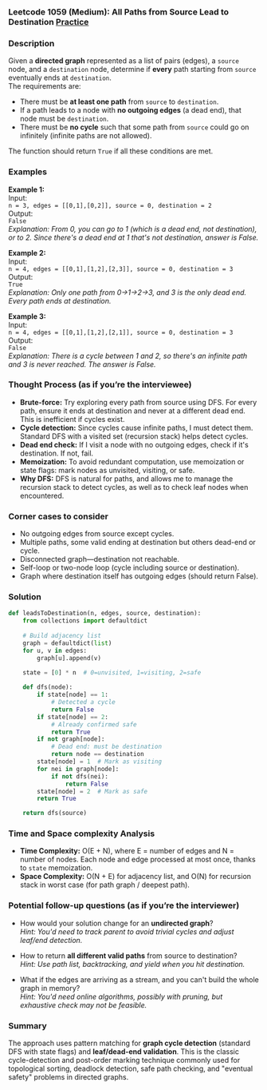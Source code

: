### Leetcode 1059 (Medium): All Paths from Source Lead to Destination [Practice](https://leetcode.com/problems/all-paths-from-source-lead-to-destination)

### Description  
Given a **directed graph** represented as a list of pairs (edges), a `source` node, and a `destination` node, determine if **every** path starting from `source` eventually ends at `destination`.  
The requirements are:
- There must be **at least one path** from `source` to `destination`.
- If a path leads to a node with **no outgoing edges** (a dead end), that node must be `destination`.
- There must be **no cycle** such that some path from `source` could go on infinitely (infinite paths are not allowed).

The function should return `True` if all these conditions are met.

### Examples  

**Example 1:**  
Input:  
`n = 3, edges = [[0,1],[0,2]], source = 0, destination = 2`  
Output:  
`False`  
*Explanation: From 0, you can go to 1 (which is a dead end, not destination), or to 2. Since there's a dead end at 1 that's not destination, answer is False.*

**Example 2:**  
Input:  
`n = 4, edges = [[0,1],[1,2],[2,3]], source = 0, destination = 3`  
Output:  
`True`  
*Explanation: Only one path from 0→1→2→3, and 3 is the only dead end. Every path ends at destination.*

**Example 3:**  
Input:  
`n = 4, edges = [[0,1],[1,2],[2,1]], source = 0, destination = 3`  
Output:  
`False`  
*Explanation: There is a cycle between 1 and 2, so there's an infinite path and 3 is never reached. The answer is False.*

### Thought Process (as if you’re the interviewee)  
- **Brute-force:** Try exploring every path from source using DFS. For every path, ensure it ends at destination and never at a different dead end. This is inefficient if cycles exist.
- **Cycle detection:** Since cycles cause infinite paths, I must detect them. Standard DFS with a visited set (recursion stack) helps detect cycles.
- **Dead end check:** If I visit a node with no outgoing edges, check if it's destination. If not, fail.
- **Memoization:** To avoid redundant computation, use memoization or state flags: mark nodes as unvisited, visiting, or safe.
- **Why DFS:** DFS is natural for paths, and allows me to manage the recursion stack to detect cycles, as well as to check leaf nodes when encountered.

### Corner cases to consider  
- No outgoing edges from source except cycles.
- Multiple paths, some valid ending at destination but others dead-end or cycle.
- Disconnected graph—destination not reachable.
- Self-loop or two-node loop (cycle including source or destination).
- Graph where destination itself has outgoing edges (should return False).

### Solution

```python
def leadsToDestination(n, edges, source, destination):
    from collections import defaultdict
    
    # Build adjacency list
    graph = defaultdict(list)
    for u, v in edges:
        graph[u].append(v)
    
    state = [0] * n  # 0=unvisited, 1=visiting, 2=safe

    def dfs(node):
        if state[node] == 1:
            # Detected a cycle
            return False
        if state[node] == 2:
            # Already confirmed safe
            return True
        if not graph[node]:
            # Dead end: must be destination
            return node == destination
        state[node] = 1  # Mark as visiting
        for nei in graph[node]:
            if not dfs(nei):
                return False
        state[node] = 2  # Mark as safe
        return True

    return dfs(source)
```

### Time and Space complexity Analysis  

- **Time Complexity:** O(E + N), where E = number of edges and N = number of nodes. Each node and edge processed at most once, thanks to `state` memoization.
- **Space Complexity:** O(N + E) for adjacency list, and O(N) for recursion stack in worst case (for path graph / deepest path).

### Potential follow-up questions (as if you’re the interviewer)  

- How would your solution change for an **undirected graph**?  
  *Hint: You'd need to track parent to avoid trivial cycles and adjust leaf/end detection.*

- How to return **all different valid paths** from source to destination?  
  *Hint: Use path list, backtracking, and yield when you hit destination.*

- What if the edges are arriving as a stream, and you can't build the whole graph in memory?  
  *Hint: You'd need online algorithms, possibly with pruning, but exhaustive check may not be feasible.*

### Summary
The approach uses pattern matching for **graph cycle detection** (standard DFS with state flags) and **leaf/dead-end validation**. This is the classic cycle-detection and post-order marking technique commonly used for topological sorting, deadlock detection, safe path checking, and "eventual safety" problems in directed graphs.